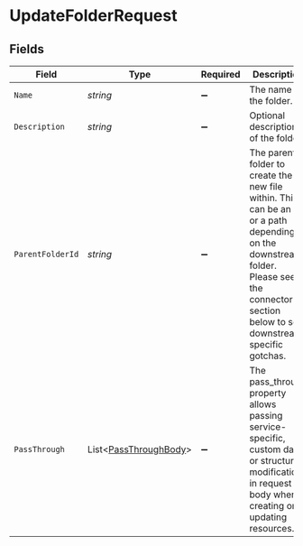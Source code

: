 # UpdateFolderRequest


## Fields

| Field                                                                                                                                                                                       | Type                                                                                                                                                                                        | Required                                                                                                                                                                                    | Description                                                                                                                                                                                 | Example                                                                                                                                                                                     |
| ------------------------------------------------------------------------------------------------------------------------------------------------------------------------------------------- | ------------------------------------------------------------------------------------------------------------------------------------------------------------------------------------------- | ------------------------------------------------------------------------------------------------------------------------------------------------------------------------------------------- | ------------------------------------------------------------------------------------------------------------------------------------------------------------------------------------------- | ------------------------------------------------------------------------------------------------------------------------------------------------------------------------------------------- |
| `Name`                                                                                                                                                                                      | *string*                                                                                                                                                                                    | :heavy_minus_sign:                                                                                                                                                                          | The name of the folder.                                                                                                                                                                     | Documents                                                                                                                                                                                   |
| `Description`                                                                                                                                                                               | *string*                                                                                                                                                                                    | :heavy_minus_sign:                                                                                                                                                                          | Optional description of the folder.                                                                                                                                                         | My Personal Documents                                                                                                                                                                       |
| `ParentFolderId`                                                                                                                                                                            | *string*                                                                                                                                                                                    | :heavy_minus_sign:                                                                                                                                                                          | The parent folder to create the new file within. This can be an ID or a path depending on the downstream folder. Please see the connector section below to see downstream specific gotchas. | 1234                                                                                                                                                                                        |
| `PassThrough`                                                                                                                                                                               | List<[PassThroughBody](../../Models/Components/PassThroughBody.md)>                                                                                                                         | :heavy_minus_sign:                                                                                                                                                                          | The pass_through property allows passing service-specific, custom data or structured modifications in request body when creating or updating resources.                                     |                                                                                                                                                                                             |